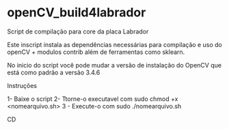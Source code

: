 # openCV_build4labrador
Script de compilação para core da placa Labrador

Este inscript instala as dependências necessárias para compilação e uso do openCV + modulos contrib além de ferramentas como sklearn.

No inicio do script você pode mudar a versão de instalação do OpenCV que está como padrão a versão 3.4.6

Instruções

1- Baixe o script
2- Ttorne-o executavel com sudo chmod +x <nomearquivo.sh>
3 - Execute-o com sudo ./nomearquivo.sh

CD
